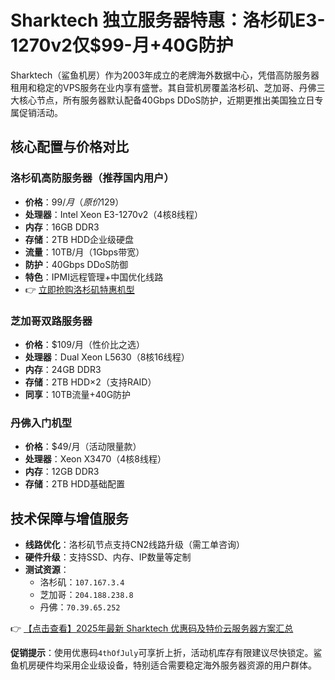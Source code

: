 # Sharktech 独立服务器特惠：洛杉矶E3-1270v2仅$99-月+40G防护

Sharktech（鲨鱼机房）作为2003年成立的老牌海外数据中心，凭借高防服务器租用和稳定的VPS服务在业内享有盛誉。其自营机房覆盖洛杉矶、芝加哥、丹佛三大核心节点，所有服务器默认配备40Gbps DDoS防护，近期更推出美国独立日专属促销活动。

## 核心配置与价格对比

### 洛杉矶高防服务器（推荐国内用户）
- **价格**：$99/月（原价$129）
- **处理器**：Intel Xeon E3-1270v2（4核8线程）
- **内存**：16GB DDR3
- **存储**：2TB HDD企业级硬盘
- **流量**：10TB/月（1Gbps带宽）
- **防护**：40Gbps DDoS防御
- **特色**：IPMI远程管理+中国优化线路
- 👉 [立即抢购洛杉矶特惠机型](https://bit.ly/Sharktech)

### 芝加哥双路服务器
- **价格**：$109/月（性价比之选）
- **处理器**：Dual Xeon L5630（8核16线程）
- **内存**：24GB DDR3
- **存储**：2TB HDD×2（支持RAID）
- **同享**：10TB流量+40G防护

### 丹佛入门机型
- **价格**：$49/月（活动限量款）
- **处理器**：Xeon X3470（4核8线程）
- **内存**：12GB DDR3
- **存储**：2TB HDD基础配置

## 技术保障与增值服务
- **线路优化**：洛杉矶节点支持CN2线路升级（需工单咨询）
- **硬件升级**：支持SSD、内存、IP数量等定制
- **测试资源**：
  - 洛杉矶：`107.167.3.4`
  - 芝加哥：`204.188.238.8`
  - 丹佛：`70.39.65.252`

👉 [【点击查看】2025年最新 Sharktech 优惠码及特价云服务器方案汇总](https://bit.ly/Sharktech)

**促销提示**：使用优惠码`4thOfJuly`可享折上折，活动机库存有限建议尽快锁定。鲨鱼机房硬件均采用企业级设备，特别适合需要稳定海外服务器资源的用户群体。